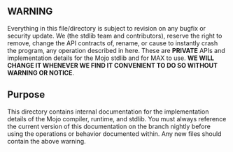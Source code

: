 ## WARNING

Everything in this file/directory is subject to revision on any bugfix or security
update. We (the stdlib team and contributors), reserve the right to remove,
change the API contracts of, rename, or cause to instantly crash the program,
any operation described in here. These are **PRIVATE** APIs and implementation
details for the Mojo stdlib and for MAX to use. **WE WILL CHANGE IT WHENEVER
WE FIND IT CONVENIENT TO DO SO WITHOUT WARNING OR NOTICE**.

## Purpose

This directory contains internal documentation for the implementation details
of the Mojo compiler, runtime, and stdlib. You must always reference the
current version of this documentation on the branch nightly before using the
operations or behavior documented within. Any new files should contain the
above warning.
